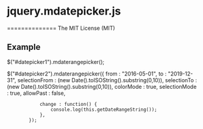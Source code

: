 # jquery.mdatepicker.js
==============
The MIT License (MIT)

Example
--------------------
$("#datepicker1").mdaterangepicker();

$("#datepicker2").mdaterangepicker({
				from : "2016-05-01",
				to :  "2019-12-31",
				selectionFrom : (new Date().toISOString().substring(0,10)),
				selectionTo : (new Date().toISOString().substring(0,10)),
				colorMode : true,
				selectionMode : true,
				allowPast : false,

				change : function() {
					console.log(this.getDateRangeString());
				},
			});
